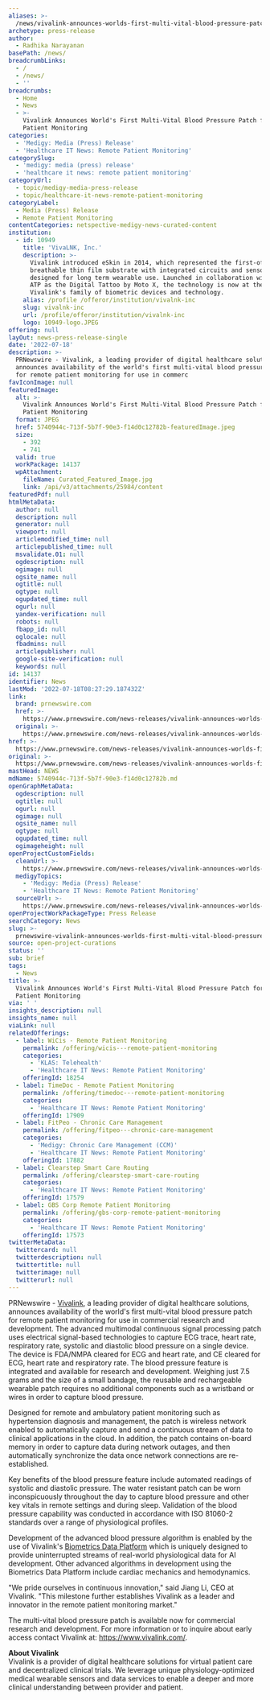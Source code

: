 ```yaml
---
aliases: >-
  /news/vivalink-announces-worlds-first-multi-vital-blood-pressure-patch-for-remote-patient-monitoring
archetype: press-release
author:
  - Radhika Narayanan
basePath: /news/
breadcrumbLinks:
  - /
  - /news/
  - ''
breadcrumbs:
  - Home
  - News
  - >-
    Vivalink Announces World's First Multi-Vital Blood Pressure Patch for Remote
    Patient Monitoring
categories:
  - 'Medigy: Media (Press) Release'
  - 'Healthcare IT News: Remote Patient Monitoring'
categorySlug:
  - 'medigy: media (press) release'
  - 'healthcare it news: remote patient monitoring'
categoryUrl:
  - topic/medigy-media-press-release
  - topic/healthcare-it-news-remote-patient-monitoring
categoryLabel:
  - Media (Press) Release
  - Remote Patient Monitoring
contentCategories: netspective-medigy-news-curated-content
institution:
  - id: 10949
    title: 'VivaLNK, Inc.'
    description: >-
      Vivalink introduced eSkin in 2014, which represented the first-of-its-kind
      breathable thin film substrate with integrated circuits and sensors
      designed for long term wearable use. Launched in collaboration with Google
      ATP as the Digital Tattoo by Moto X, the technology is now at the core of
      Vivalink's family of biometric devices and technology.
    alias: /profile /offeror/institution/vivalnk-inc
    slug: vivalnk-inc
    url: /profile/offeror/institution/vivalnk-inc
    logo: 10949-logo.JPEG
offering: null
layOut: news-press-release-single
date: '2022-07-18'
description: >-
  PRNewswire - Vivalink, a leading provider of digital healthcare solutions,
  announces availability of the world's first multi-vital blood pressure patch
  for remote patient monitoring for use in commerc
favIconImage: null
featuredImage:
  alt: >-
    Vivalink Announces World's First Multi-Vital Blood Pressure Patch for Remote
    Patient Monitoring
  format: JPEG
  href: 5740944c-713f-5b7f-90e3-f14d0c12782b-featuredImage.jpeg
  size:
    - 392
    - 741
  valid: true
  workPackage: 14137
  wpAttachment:
    fileName: Curated_Featured_Image.jpg
    link: /api/v3/attachments/25984/content
featuredPdf: null
htmlMetaData:
  author: null
  description: null
  generator: null
  viewport: null
  articlemodified_time: null
  articlepublished_time: null
  msvalidate.01: null
  ogdescription: null
  ogimage: null
  ogsite_name: null
  ogtitle: null
  ogtype: null
  ogupdated_time: null
  ogurl: null
  yandex-verification: null
  robots: null
  fbapp_id: null
  oglocale: null
  fbadmins: null
  articlepublisher: null
  google-site-verification: null
  keywords: null
id: 14137
identifier: News
lastMod: '2022-07-18T08:27:29.187432Z'
link:
  brand: prnewswire.com
  href: >-
    https://www.prnewswire.com/news-releases/vivalink-announces-worlds-first-multi-vital-blood-pressure-patch-for-remote-patient-monitoring-301538299.html
  original: >-
    https://www.prnewswire.com/news-releases/vivalink-announces-worlds-first-multi-vital-blood-pressure-patch-for-remote-patient-monitoring-301538299.html
href: >-
  https://www.prnewswire.com/news-releases/vivalink-announces-worlds-first-multi-vital-blood-pressure-patch-for-remote-patient-monitoring-301538299.html
original: >-
  https://www.prnewswire.com/news-releases/vivalink-announces-worlds-first-multi-vital-blood-pressure-patch-for-remote-patient-monitoring-301538299.html
mastHead: NEWS
mdName: 5740944c-713f-5b7f-90e3-f14d0c12782b.md
openGraphMetaData:
  ogdescription: null
  ogtitle: null
  ogurl: null
  ogimage: null
  ogsite_name: null
  ogtype: null
  ogupdated_time: null
  ogimageheight: null
openProjectCustomFields:
  cleanUrl: >-
    https://www.prnewswire.com/news-releases/vivalink-announces-worlds-first-multi-vital-blood-pressure-patch-for-remote-patient-monitoring-301538299.html
  medigyTopics:
    - 'Medigy: Media (Press) Release'
    - 'Healthcare IT News: Remote Patient Monitoring'
  sourceUrl: >-
    https://www.prnewswire.com/news-releases/vivalink-announces-worlds-first-multi-vital-blood-pressure-patch-for-remote-patient-monitoring-301538299.html
openProjectWorkPackageType: Press Release
searchCategory: News
slug: >-
  prnewswire-vivalink-announces-worlds-first-multi-vital-blood-pressure-patch-for-remote-patient-monitoring
source: open-project-curations
status: ''
sub: brief
tags:
  - News
title: >-
  Vivalink Announces World's First Multi-Vital Blood Pressure Patch for Remote
  Patient Monitoring
via: ' '
insights_description: null
insights_name: null
viaLink: null
relatedOfferings:
  - label: WiCis - Remote Patient Monitoring
    permalink: /offering/wicis---remote-patient-monitoring
    categories:
      - 'KLAS: Telehealth'
      - 'Healthcare IT News: Remote Patient Monitoring'
    offeringId: 18254
  - label: TimeDoc - Remote Patient Monitoring
    permalink: /offering/timedoc---remote-patient-monitoring
    categories:
      - 'Healthcare IT News: Remote Patient Monitoring'
    offeringId: 17909
  - label: FitPeo - Chronic Care Management
    permalink: /offering/fitpeo---chronic-care-management
    categories:
      - 'Medigy: Chronic Care Management (CCM)'
      - 'Healthcare IT News: Remote Patient Monitoring'
    offeringId: 17882
  - label: Clearstep Smart Care Routing
    permalink: /offering/clearstep-smart-care-routing
    categories:
      - 'Healthcare IT News: Remote Patient Monitoring'
    offeringId: 17579
  - label: GBS Corp Remote Patient Monitoring
    permalink: /offering/gbs-corp-remote-patient-monitoring
    categories:
      - 'Healthcare IT News: Remote Patient Monitoring'
    offeringId: 17573
twitterMetaData:
  twittercard: null
  twitterdescription: null
  twittertitle: null
  twitterimage: null
  twitterurl: null
---
```

<p>PRNewswire - <a href="https://c212.net/c/link/?t=0&amp;l=en&amp;o=3523219-1&amp;h=4244490124&amp;u=https%3A%2F%2Fwww.vivalink.com%2F&amp;a=Vivalink">Vivalink</a>, a leading provider of digital healthcare solutions, announces availability of the world's first multi-vital blood pressure patch for remote patient monitoring for use in commercial research and development. The advanced multimodal continuous signal processing patch uses electrical signal-based technologies to capture ECG trace, heart rate, respiratory rate, systolic and diastolic blood pressure on a single device. The device is FDA/NMPA cleared for ECG and heart rate, and CE cleared for ECG, heart rate and respiratory rate. The blood pressure feature is integrated and available for research and development. Weighing just 7.5 grams and the size of a small bandage, the reusable and rechargeable wearable patch requires no additional components such as a wristband or wires in order to capture blood pressure.</p><p>Designed for remote and ambulatory patient monitoring such as hypertension diagnosis and management, the patch is wireless network enabled to automatically capture and send a continuous stream of data to clinical applications in the cloud. In addition, the patch contains on-board memory in order to capture data during network outages, and then automatically synchronize the data once network connections are re-established.</p><p>Key benefits of the blood pressure feature include automated readings of systolic and diastolic pressure. The water resistant patch can be worn inconspicuously throughout the day to capture blood pressure and other key vitals in remote settings and during sleep.&nbsp;Validation of the blood pressure capability was conducted in accordance with ISO 81060-2 standards over a range of physiological profiles.</p><p>Development of the advanced blood pressure algorithm is enabled by the use of Vivalink's <a href="https://c212.net/c/link/?t=0&amp;l=en&amp;o=3523219-1&amp;h=3030222641&amp;u=https%3A%2F%2Fwww.prnewswire.com%2Fnews-releases%2Fvivalink-biometrics-data-platform-enables-artificial-intelligence-and-machine-learning-applications-for-healthcare-301523086.html%3Ftc%3Deml_cleartime&amp;a=Biometrics+Data+Platform">Biometrics Data Platform</a> which is uniquely designed to provide uninterrupted streams of real-world physiological data for AI development. Other advanced algorithms in development using the Biometrics Data Platform include cardiac mechanics and hemodynamics.</p><p>"We pride ourselves in continuous innovation," said Jiang Li, CEO at Vivalink. "This milestone further establishes Vivalink as a leader and innovator in the remote patient monitoring market."</p><p>The multi-vital blood pressure patch is available now for commercial research and development. For more information or to inquire about early access contact Vivalink at: <a href="https://c212.net/c/link/?t=0&amp;l=en&amp;o=3523219-1&amp;h=1871037822&amp;u=https%3A%2F%2Fwww.vivalink.com%2Fcontact%3FhsCtaTracking%3D8576d3e0-b930-4d5d-b209-4c66e2bbb613%257C75370481-7fe3-4a86-b6fc-933e220328ed&amp;a=https%3A%2F%2Fwww.vivalink.com%2F">https://www.vivalink.com/</a>.</p><p><strong>About Vivalink</strong><br>Vivalink is a provider of digital healthcare solutions for virtual patient care and decentralized clinical trials. We leverage unique physiology-optimized medical wearable sensors and data services to enable a deeper and more clinical understanding between provider and patient.</p><p>&nbsp;</p>